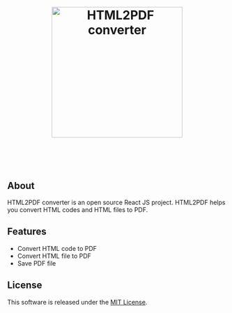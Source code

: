 <h1 align="center">
  <br/>
  <img src="https://user-images.githubusercontent.com/8302633/49687383-36fa6800-fb17-11e8-83b5-35632c36ae15.png" width="300" alt="HTML2PDF converter">
  <br/>
  <br/>
  <br/>
</h1>

## About

HTML2PDF converter is an open source React JS project. HTML2PDF helps you convert HTML codes and HTML files to PDF.

## Features
* Convert HTML code to PDF
* Convert HTML file to PDF
* Save PDF file

## License
This software is released under the
[MIT License](http://alihesari.mit-license.org/).



